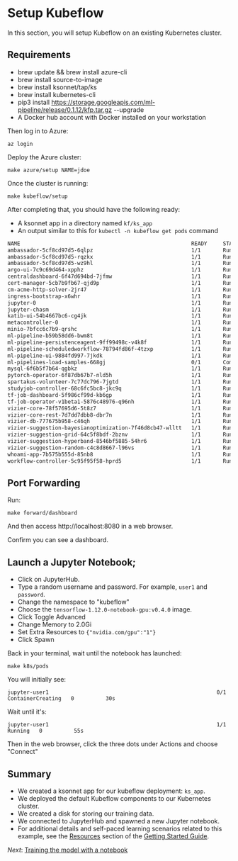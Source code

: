 # Setup Kubeflow

In this section, you will setup Kubeflow on an existing Kubernetes cluster.

## Requirements

* brew update && brew install azure-cli
* brew install source-to-image
* brew install ksonnet/tap/ks
* brew install kubernetes-cli
* pip3 install https://storage.googleapis.com/ml-pipeline/release/0.1.12/kfp.tar.gz --upgrade
* A Docker hub account with Docker installed on your workstation

Then log in to Azure:

```
az login
```

Deploy the Azure cluster:

```
make azure/setup NAME=jdoe
```

Once the cluster is running:

```
make kubeflow/setup
```

After completing that, you should have the following ready:

* A ksonnet app in a directory named `kf/ks_app`
* An output similar to this for `kubectl -n kubeflow get pods` command

```bash
NAME                                                      READY     STATUS         RESTARTS   AGE
ambassador-5cf8cd97d5-6qlpz                               1/1       Running        0          3m
ambassador-5cf8cd97d5-rqzkx                               1/1       Running        0          3m
ambassador-5cf8cd97d5-wz9hl                               1/1       Running        0          3m
argo-ui-7c9c69d464-xpphz                                  1/1       Running        0          3m
centraldashboard-6f47d694bd-7jfmw                         1/1       Running        0          3m
cert-manager-5cb7b9fb67-qjd9p                             1/1       Running        0          3m
cm-acme-http-solver-2jr47                                 1/1       Running        0          3m
ingress-bootstrap-x6whr                                   1/1       Running        0          3m
jupyter-0                                                 1/1       Running        0          3m
jupyter-chasm                                             1/1       Running        0          49s
katib-ui-54b4667bc6-cg4jk                                 1/1       Running        0          3m
metacontroller-0                                          1/1       Running        0          3m
minio-7bfcc6c7b9-qrshc                                    1/1       Running        0          3m
ml-pipeline-b59b58dd6-bwm8t                               1/1       Running        0          3m
ml-pipeline-persistenceagent-9ff99498c-v4k8f              1/1       Running        0          3m
ml-pipeline-scheduledworkflow-78794fd86f-4tzxp            1/1       Running        0          3m
ml-pipeline-ui-9884fd997-7jkdk                            1/1       Running        0          3m
ml-pipelines-load-samples-668gj                           0/1       Completed      0          3m
mysql-6f6b5f7b64-qgbkz                                    1/1       Running        0          3m
pytorch-operator-6f87db67b7-nld5h                         1/1       Running        0          3m
spartakus-volunteer-7c77dc796-7jgtd                       1/1       Running        0          3m
studyjob-controller-68c6fc5bc8-jkc9q                      1/1       Running        0          3m
tf-job-dashboard-5f986cf99d-kb6gp                         1/1       Running        0          3m
tf-job-operator-v1beta1-5876c48976-q96nh                  1/1       Running        0          3m
vizier-core-78f57695d6-5t8z7                              1/1       Running        0          3m
vizier-core-rest-7d7dd7dbb8-dbr7n                         1/1       Running        0          3m
vizier-db-777675b958-c46qh                                1/1       Running        0          3m
vizier-suggestion-bayesianoptimization-7f46d8cb47-wlltt   1/1       Running        0          3m
vizier-suggestion-grid-64c5f8bdf-2bznv                    1/1       Running        0          3m
vizier-suggestion-hyperband-8546bf5885-54hr6              1/1       Running        0          3m
vizier-suggestion-random-c4c8d8667-l96vs                  1/1       Running        0          3m
whoami-app-7b575b555d-85nb8                               1/1       Running        0          3m
workflow-controller-5c95f95f58-hprd5                      1/1       Running        0          3m
```

## Port Forwarding

Run:

```
make forward/dashboard
```

And then access http://localhost:8080 in a web browser.

Confirm you can see a dashboard.

## Launch a Jupyter Notebook;

* Click on JupyterHub.
* Type a random username and password. For example, `user1` and `password`.
* Change the namespace to "kubeflow"
* Choose the `tensorflow-1.12.0-notebook-gpu:v0.4.0` image.
* Click Toggle Advanced
* Change Memory to 2.0Gi
* Set Extra Resources to `{"nvidia.com/gpu":"1"}`
* Click Spawn

Back in your terminal, wait until the notebook has launched:

```
make k8s/pods
```

You will initially see:

```
jupyter-user1                                                     0/1     ContainerCreating   0          30s
```

Wait until it's:

```
jupyter-user1                                                     1/1     Running   0          55s
```

Then in the web browser, click the three dots under Actions and choose "Connect"


## Summary

*   We created a ksonnet app for our kubeflow deployment: `ks_app`.
*   We deployed the default Kubeflow components to our Kubernetes cluster.
*   We created a disk for storing our training data.
*   We connected to JupyterHub and spawned a new Jupyter notebook.
*   For additional details and self-paced learning scenarios related to this
    example, see the
    [Resources](https://www.kubeflow.org/docs/started/getting-started/#resources)
    section of the
    [Getting Started Guide](https://www.kubeflow.org/docs/started/getting-started/).

*Next*: [Training the model with a notebook](02_training_the_model.md)
